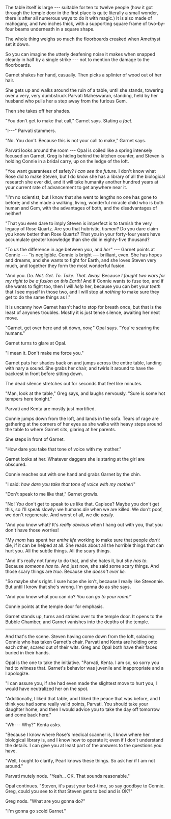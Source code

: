 The table itself is large --- suitable for ten to twelve people (how it got through the
temple door in the first place is quite literally a small wonder, there is after all
numerous ways to do it with magic.) It is also made of mahogany, and two inches thick,
with a supporting square frame of two-by-four beams underneath in a square shape.

The whole thing weighs so much the floorboards creaked when Amethyst set it down.

So you can imagine the utterly deafening noise it makes when snapped cleanly in half by
a single strike --- not to mention the damage to the floorboards.

Garnet shakes her hand, casually. Then picks a splinter of wood out of her hair.

She gets up and walks around the ruin of a table, until she stands, towering over a very,
very dumbstruck Parvati Maheswaran, standing, held by her husband who pulls her a step away
from the furious Gem.

Then she takes off her shades.

"You don't get to make that call," Garnet says. Stating a *fact.*

"I---" Parvati stammers.

"No. You don't. Because this is not your call to make," Garnet says.

Parvati looks around the room --- Opal is coiled like a spring intensely focused
on Garnet, Greg is hiding behind the kitchen counter, and Steven is holding Connie in
a bridal carry, up on the ledge of the loft.

"You want guarantees of safety? *I can see the future.* I don't know what Rose did
to make Steven, but I do know she has a library of all the biological research she ever
did, and it will take humanity another hundred years at your current rate of advancement
to get anywhere near it.

"I'm no scientist, but I know that she went to lengths no one has gone to before; and she
made a walking, living, wonderful miracle child who is both human and Gem, with the
advantages of both, and the disadvantages of neither!

"That you even dare to imply Steven is imperfect is to tarnish the very legacy of
Rose Quartz. Are you that hubristic, *human?* Do you dare claim you know better than
Rose Quartz? That you in your forty-four years have accumulate greater knowledge than
she did in eighty-five thousand?

"To *us* the difference in age between *you*, and *her*" --- Garnet points at Connie --- "is
negligible. Connie is bright --- brilliant, even. She has hopes and dreams, and she wants 
to fight for Earth, and she loves Steven very much, and together they form the most wonderful fusion.

"And you. *Do. Not. Get. To. Take. That. Away.* Because *I fought two wars for my right to be a
fusion on this Earth!* And if Connie wants to fuse too, and if she wants to fight too, then I
will *help* her, because you can bet your *teeth* that I see myself in those two, and I will
stop at *nothing* to make sure they get to do the same things as I."

It is uncanny how Garnet hasn't had to stop for breath once, but that is the least of
anyones troubles. Mostly it is just tense silence, awaiting her next move.

"Garnet, get over here and sit down, *now,*" Opal says. "You're scaring the humans."

Garnet turns to glare at Opal.

"I mean it. Don't make me force you."

Garnet puts her shades back on and jumps across the entire table,
landing with nary a sound. She grabs her chair,
and twirls it around to have the backrest in front before sitting down.

The dead silence stretches out for seconds that feel like minutes.

"Man, look at the table," Greg says, and laughs nervously. "Sure is some hot
tempers here tonight."

Parvati and Kenta are mostly just mortified.

Connie jumps down from the loft, and lands in the sofa. Tears of rage are gathering
at the corners of her eyes as she walks with heavy steps around the table to where
Garnet sits, glaring at her parents.

She steps in front of Garnet.

"How dare you take that tone of voice with my mother."

Garnet looks at her. Whatever daggers she is staring at the girl are obscured.

Connie reaches out with one hand and grabs Garnet by the chin.

"I said: *how dare you take that tone of voice with my mother!*"

"Don't speak to me like that," Garnet growls.

"No! *You* don't get to speak to *us* like that. Capisce?
Maybe you don't get this, so I'll speak slowly: we humans *die* when we are killed.
We don't poof, we don't regenerate. And worst of all, we die *easily.*

"And you know what? It's *really obvious* when I hang out with you, that you
don't have those worries!

"My *mom* has spent her *entire life* working to make sure that people
*don't* die, if it can be helped at all. She reads about all the horrible things
that can hurt you. All the subtle things. All the scary things.

"And it's really not funny to do that, and she hates it, but *she has to.* Because
*someone has to.* And just now, she said some scary things. And those scary things
are *true.* Because she *doesn't ever lie.*

"So maybe she's right. I sure hope she isn't, because I really like Stevonnie. But
until I know that she's wrong. I'm gonna do as she says.

"And you know what you can do? You can *go to your room!*"

Connie points at the temple door for emphasis.

Garnet stands up, turns and strides over to the temple door. It opens
to the Bubble Chamber, and Garnet vanishes into the depths of the temple.

----

And that's the scene. Steven having come down from the loft, solacing Connie
who has taken Garnet's chair. Parvati and Kenta are holding onto each other, scared
out of their wits. Greg and Opal both have their faces buried in their hands.

Opal is the one to take the initiative. "Parvati, Kenta. I am so, so sorry you had
to witness that. Garnet's behavior was juvenile and inappropriate and a I apologize.

"I can assure you, if she had even made the slightest move to hurt you, I would have
neutralized her on the spot.

"Additionally, I liked that table, and I liked the peace that was before, and I
think you had some really valid points, Parvati. You should take your daughter
home, and then I would advice you to take the day off tomorrow and come back here."

"Wh--- Why?" Kenta asks.

"Because I know where Rose's medical scanner is,
I know where her biological library is, and I know how to operate it; even if I don't
understand the details. I can give you at least part of the answers to the questions
you have.

"Well, I ought to clarify, Pearl knows these things. So ask her if I am not around."

Parvati mutely nods. "Yeah... OK. That sounds reasonable."

Opal continues. "Steven, it's past your bed-time, so say goodbye to Connie.
Greg, could you see to it that Steven gets to bed and is OK?"

Greg nods. "What are you gonna do?"

"I'm gonna go scold Garnet."
